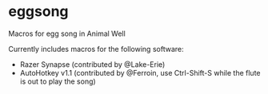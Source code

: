 # eggsong
Macros for egg song in Animal Well

Currently includes macros for the following software:

- Razer Synapse (contributed by @Lake-Erie)
- AutoHotkey v1.1 (contributed by @Ferroin, use Ctrl-Shift-S while the flute is out to play the song)
